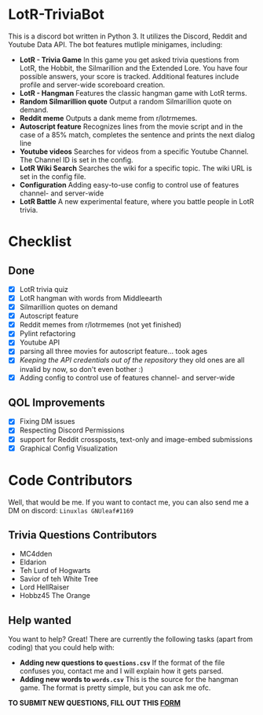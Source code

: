 # LotR-TriviaBot
This is a discord bot written in Python 3.
It utilizes the Discord, Reddit and Youtube Data API.
The bot features mutliple minigames, including:
* **LotR - Trivia Game**
In this game you get asked trivia questions from LotR, the Hobbit, the Silmarillion and the Extended Lore. You have four possible answers, your score is tracked.
Additional features include profile and server-wide scoreboard creation.
* **LotR - Hangman**
Features the classic hangman game with LotR terms.
* **Random Silmarillion quote**
Output a random Silmarillion quote on demand.
* **Reddit meme**
Outputs a dank meme from r/lotrmemes.
* **Autoscript feature**
Recognizes lines from the movie script and in the case of a 85% match, completes the sentence and prints the next dialog line
* **Youtube videos**
Searches for videos from a specific Youtube Channel.
The Channel ID is set in the config.
* **LotR Wiki Search**
Searches the wiki for a specific topic.
The wiki URL is set in the config file.
* **Configuration**
Adding easy-to-use config to control use of features channel- and server-wide
* **LotR Battle**
A new experimental feature, where you battle people in LotR trivia.

# Checklist

## Done
- [x] LotR trivia quiz
- [x] LotR hangman with words from Middleearth
- [x] Silmarillion quotes on demand
- [x] Autoscript feature
- [X] Reddit memes from r/lotrmemes (not yet finished)
- [x] Pylint refactoring
- [X] Youtube API
- [X] parsing all three movies for autoscript feature... took ages
- [x] *Keeping the API credentials out of the repository*
they old ones are all invalid by now, so don't even bother :)
- [x] Adding config to control use of features channel- and server-wide

## QOL Improvements
- [x] Fixing DM issues
- [x] Respecting Discord Permissions
- [x] support for Reddit crossposts, text-only and image-embed submissions
- [x] Graphical Config Visualization

# Code Contributors
Well, that would be me. If you want to contact me,
you can also send me a DM on discord: `Linuxlas GNUleaf#1169`
## Trivia Questions Contributors
* MC4dden
* Eldarion
* Teh Lurd of Hogwarts
* Savior of teh White Tree
* Lord HellRaiser
* Hobbz45 The Orange

## Help wanted
You want to help? Great! There are currently the following tasks (apart from coding) that you could help with:
* **Adding new questions to `questions.csv`** If the format of the file confuses you, contact me and I will explain how it gets parsed.
* **Adding new words to `words.csv`** This is the source for the hangman game. The format is pretty simple, but you can ask me ofc.

**TO SUBMIT NEW QUESTIONS, FILL OUT THIS [FORM](https://forms.gle/k4oMTiyUEJgntMyb9)**